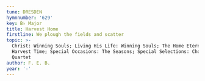 ```yaml
---
tune: DRESDEN
hymnnumber: '629'
key: B♭ Major
title: Harvest Home
firstline: We plough the fields and scatter
topic: >-
  Christ: Winning Souls; Living His Life: Winning Souls; The Home Eternal:
  Harvest Time; Special Occasions: The Seasons; Special Selections: Choir or
  Quartet
author: F. E. B.
year: '-'
---
```

